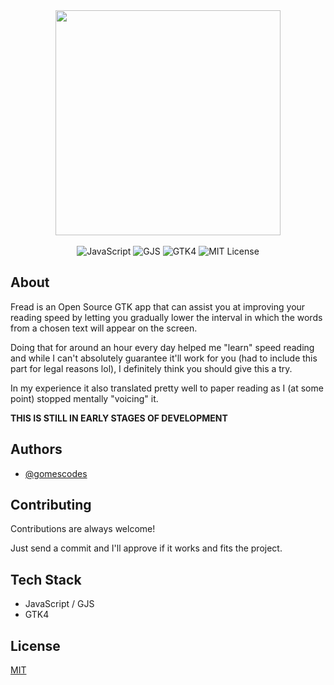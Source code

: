 <div align="center">
  <img src="https://github.com/gomescodes/fread/blob/main/assets/logo.svg" width=360></img>
  <br><br>
  <img alt="JavaScript" src="https://img.shields.io/badge/JavaScript-ff0?style=for-the-badge" />
  <img alt="GJS" src="https://img.shields.io/badge/GJS-blue?style=for-the-badge" />
  <img alt="GTK4" src="https://img.shields.io/badge/GTK-4-black?style=for-the-badge" />
  <img alt="MIT License" src="https://img.shields.io/badge/License-MIT-green?style=for-the-badge" />
  <br>
</div>

## About

Fread is an Open Source GTK app that can assist you at improving your reading 
speed by letting you gradually lower the interval in which the words from a 
chosen text will appear on the screen.  

Doing that for around an hour every day helped me "learn" speed reading and 
while I can't absolutely guarantee it'll work for you (had to include this part 
for legal reasons lol), I definitely think you should give this a try.  

In my experience it also translated pretty well to paper reading as I (at some 
point) stopped mentally "voicing" it.

**THIS IS STILL IN EARLY STAGES OF DEVELOPMENT**

## Authors

- [@gomescodes](https://www.github.com/gomescodes)

## Contributing

Contributions are always welcome!

Just send a commit and I'll approve if it works and fits the project.

## Tech Stack

- JavaScript / GJS
- GTK4
## License

[MIT](https://choosealicense.com/licenses/mit/)
